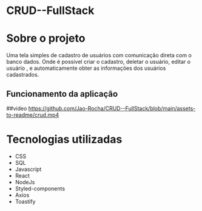 # CRUD--FullStack

# Sobre o projeto

Uma tela simples de cadastro de usuários com comunicação direta com o banco dados. Onde é possivel criar o cadastro, deletar o usuário, editar o usuário , e automaticamente obter as informações dos usuários cadastrados.

## Funcionamento da aplicação 
##video
https://github.com/Jao-Rocha/CRUD--FullStack/blob/main/assets-to-readme/crud.mp4


# Tecnologias utilizadas

- CSS
- SQL
- Javascript
- React
- NodeJs
- Styled-components
- Axios
- Toastify


